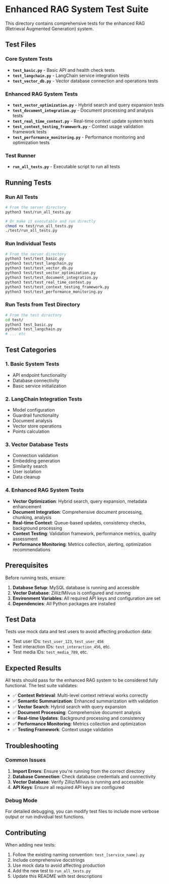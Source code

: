 # Enhanced RAG System Test Suite

This directory contains comprehensive tests for the enhanced RAG (Retrieval Augmented Generation) system.

## Test Files

### Core System Tests

- **`test_basic.py`** - Basic API and health check tests
- **`test_langchain.py`** - LangChain service integration tests
- **`test_vector_db.py`** - Vector database connection and operations tests

### Enhanced RAG System Tests

- **`test_vector_optimization.py`** - Hybrid search and query expansion tests
- **`test_document_integration.py`** - Document processing and analysis tests
- **`test_real_time_context.py`** - Real-time context update system tests
- **`test_context_testing_framework.py`** - Context usage validation framework tests
- **`test_performance_monitoring.py`** - Performance monitoring and optimization tests

### Test Runner

- **`run_all_tests.py`** - Executable script to run all tests

## Running Tests

### Run All Tests

```bash
# From the server directory
python3 test/run_all_tests.py

# Or make it executable and run directly
chmod +x test/run_all_tests.py
./test/run_all_tests.py
```

### Run Individual Tests

```bash
# From the server directory
python3 test/test_basic.py
python3 test/test_langchain.py
python3 test/test_vector_db.py
python3 test/test_vector_optimization.py
python3 test/test_document_integration.py
python3 test/test_real_time_context.py
python3 test/test_context_testing_framework.py
python3 test/test_performance_monitoring.py
```

### Run Tests from Test Directory

```bash
# From the test directory
cd test/
python3 test_basic.py
python3 test_langchain.py
# ... etc
```

## Test Categories

### 1. **Basic System Tests**

- API endpoint functionality
- Database connectivity
- Basic service initialization

### 2. **LangChain Integration Tests**

- Model configuration
- Guardrail functionality
- Document analysis
- Vector store operations
- Points calculation

### 3. **Vector Database Tests**

- Connection validation
- Embedding generation
- Similarity search
- User isolation
- Data cleanup

### 4. **Enhanced RAG System Tests**

- **Vector Optimization**: Hybrid search, query expansion, metadata enhancement
- **Document Integration**: Comprehensive document processing, chunking, analysis
- **Real-time Context**: Queue-based updates, consistency checks, background processing
- **Context Testing**: Validation framework, performance metrics, quality assessment
- **Performance Monitoring**: Metrics collection, alerting, optimization recommendations

## Prerequisites

Before running tests, ensure:

1. **Database Setup**: MySQL database is running and accessible
2. **Vector Database**: Zilliz/Milvus is configured and running
3. **Environment Variables**: All required API keys and configuration are set
4. **Dependencies**: All Python packages are installed

## Test Data

Tests use mock data and test users to avoid affecting production data:

- Test user IDs: `test_user_123`, `test_user_456`
- Test interaction IDs: `test_interaction_456`, etc.
- Test media IDs: `test_media_789`, etc.

## Expected Results

All tests should pass for the enhanced RAG system to be considered fully functional. The test suite validates:

- ✅ **Context Retrieval**: Multi-level context retrieval works correctly
- ✅ **Semantic Summarization**: Enhanced summarization with validation
- ✅ **Vector Search**: Hybrid search with query expansion
- ✅ **Document Processing**: Comprehensive document analysis
- ✅ **Real-time Updates**: Background processing and consistency
- ✅ **Performance Monitoring**: Metrics collection and optimization
- ✅ **Testing Framework**: Context usage validation

## Troubleshooting

### Common Issues

1. **Import Errors**: Ensure you're running from the correct directory
2. **Database Connection**: Check database credentials and connectivity
3. **Vector Database**: Verify Zilliz/Milvus is running and accessible
4. **API Keys**: Ensure all required API keys are configured

### Debug Mode

For detailed debugging, you can modify test files to include more verbose output or run individual test functions.

## Contributing

When adding new tests:

1. Follow the existing naming convention: `test_[service_name].py`
2. Include comprehensive docstrings
3. Use mock data to avoid affecting production
4. Add the new test to `run_all_tests.py`
5. Update this README with test descriptions
